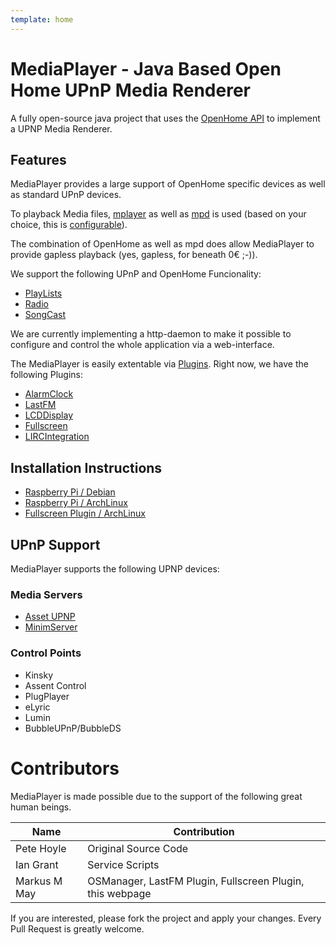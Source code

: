 ```yaml
---
template: home
---
```


# MediaPlayer - Java Based Open Home UPnP Media Renderer

A fully open-source java project that uses the [OpenHome API](http://www.openhome.org/wiki/Oh:Overview) to
implement a UPNP Media Renderer.

## Features

MediaPlayer provides a large support of OpenHome specific devices as well as
standard UPnP devices.

To playback Media files, [mplayer](http://www.mplayerhq.hu/)
as well as [mpd](http://www.musicpd.org/) is used (based on your choice, this is
[configurable](https://github.com/PeteManchester/MediaPlayer/wiki/MediaPlayer-Options)).

The combination of OpenHome as well as mpd does allow MediaPlayer to provide gapless
playback (yes, gapless, for beneath 0€ ;-)).

We support the following UPnP and OpenHome Funcionality:

* [PlayLists](http://www.openhome.org/wiki/Av:Developer:PlaylistService)
* [Radio](http://www.openhome.org/wiki/Av:Developer:RadioService)
* [SongCast](http://www.linn.co.uk/software#songcast)

We are currently implementing a http-daemon to make it possible to configure and
control the whole application via a web-interface.

The MediaPlayer is easily extentable via [Plugins](https://github.com/PeteManchester/MediaPlayer/wiki).
Right now, we have the following Plugins:

* [AlarmClock](https://github.com/PeteManchester/MediaPlayer/wiki/Plugins-AlarmClock)
* [LastFM](https://github.com/PeteManchester/MediaPlayer/wiki/Plugins-LastFM)
* [LCDDisplay](https://github.com/PeteManchester/MediaPlayer/wiki/Plugins-Display)
* [Fullscreen](https://github.com/PeteManchester/MediaPlayer/wiki/Plugins-Fullscreen)
* [LIRCIntegration](https://github.com/PeteManchester/MediaPlayer/wiki/Plugins-LIRCIntegration)

## Installation Instructions

* [Raspberry Pi / Debian](https://github.com/PeteManchester/MediaPlayer/wiki/Install-Raspberry-Pi)
* [Raspberry Pi / ArchLinux](/docs/archlinux-setup.html)
* [Fullscreen Plugin / ArchLinux](/docs/fullscreen-setup.html)

## UPnP Support

MediaPlayer supports the following UPNP devices:

### Media Servers

* [Asset UPNP](http://www.dbpoweramp.com/asset-upnp-dlna.htm)
* [MinimServer](http://minimserver.com/)

### Control Points

* Kinsky
* Assent Control
* PlugPlayer
* eLyric
* Lumin
* BubbleUPnP/BubbleDS

# Contributors

MediaPlayer is made possible due to the support of the following great human beings.

<div class="table-responsive">
  <table class="table table-striped table-condensed">
    <thead>
      <tr>
        <th>Name</th>
        <th>Contribution</th>
      </tr>
    </thead>
    <tbody>
      <tr>
        <td>Pete Hoyle</td>
        <td>Original Source Code</td>
      </tr>
      <tr>
        <td>Ian Grant</td>
        <td>Service Scripts</td>
      </tr>
      <tr>
        <td>Markus M May</td>
        <td>OSManager, LastFM Plugin, Fullscreen Plugin, this webpage</td>
      </tr>
    </tbody>
  </table>
</div>

If you are interested, please fork the project and apply your changes. Every Pull
Request is greatly welcome.
